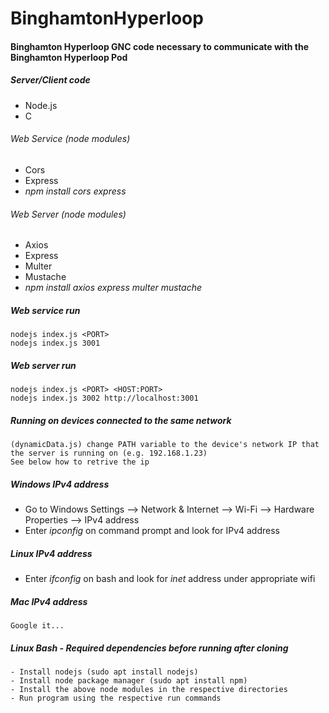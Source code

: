 # BinghamtonHyperloop

#### Binghamton Hyperloop GNC code necessary to communicate with the Binghamton Hyperloop Pod
##### Server/Client code
  - Node.js
  - C
  ###### Web Service (node modules)
  - Cors
  - Express
  - *npm install cors express*
  ###### Web Server (node modules)
  - Axios
  - Express
  - Multer
  - Mustache
  - *npm install axios express multer mustache*
  
##### Web service run
    nodejs index.js <PORT>  
    nodejs index.js 3001

##### Web server run
    nodejs index.js <PORT> <HOST:PORT>  
    nodejs index.js 3002 http://localhost:3001

##### Running on devices connected to the same network
    (dynamicData.js) change PATH variable to the device's network IP that the server is running on (e.g. 192.168.1.23)
    See below how to retrive the ip
##### Windows IPv4 address
  - Go to Windows Settings --> Network & Internet --> Wi-Fi --> Hardware Properties --> IPv4 address  
  - Enter *ipconfig* on command prompt and look for IPv4 address
##### Linux IPv4 address
  - Enter *ifconfig* on bash and look for *inet* address under appropriate wifi
##### Mac IPv4 address
    Google it...

##### Linux Bash - Required dependencies before running after cloning
    - Install nodejs (sudo apt install nodejs)
    - Install node package manager (sudo apt install npm)
    - Install the above node modules in the respective directories
    - Run program using the respective run commands
